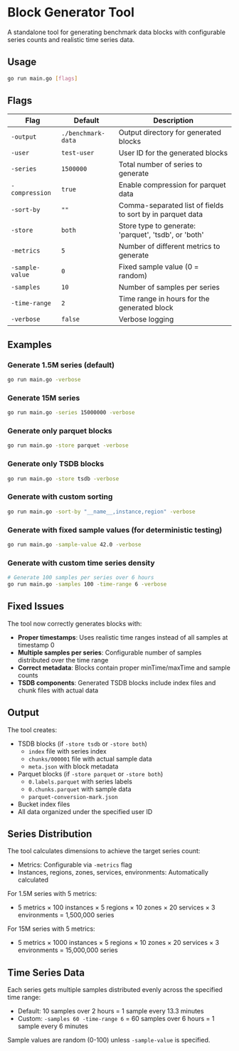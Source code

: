 # Block Generator Tool

A standalone tool for generating benchmark data blocks with configurable series counts and realistic time series data.

## Usage

```bash
go run main.go [flags]
```

## Flags

| Flag | Default | Description |
|------|---------|-------------|
| `-output` | `./benchmark-data` | Output directory for generated blocks |
| `-user` | `test-user` | User ID for the generated blocks |
| `-series` | `1500000` | Total number of series to generate |
| `-compression` | `true` | Enable compression for parquet data |
| `-sort-by` | `""` | Comma-separated list of fields to sort by in parquet data |
| `-store` | `both` | Store type to generate: 'parquet', 'tsdb', or 'both' |
| `-metrics` | `5` | Number of different metrics to generate |
| `-sample-value` | `0` | Fixed sample value (0 = random) |
| `-samples` | `10` | Number of samples per series |
| `-time-range` | `2` | Time range in hours for the generated block |
| `-verbose` | `false` | Verbose logging |

## Examples

### Generate 1.5M series (default)
```bash
go run main.go -verbose
```

### Generate 15M series
```bash
go run main.go -series 15000000 -verbose
```

### Generate only parquet blocks
```bash
go run main.go -store parquet -verbose
```

### Generate only TSDB blocks
```bash
go run main.go -store tsdb -verbose
```

### Generate with custom sorting
```bash
go run main.go -sort-by "__name__,instance,region" -verbose
```

### Generate with fixed sample values (for deterministic testing)
```bash
go run main.go -sample-value 42.0 -verbose
```

### Generate with custom time series density
```bash
# Generate 100 samples per series over 6 hours
go run main.go -samples 100 -time-range 6 -verbose
```

## Fixed Issues

The tool now correctly generates blocks with:
- **Proper timestamps**: Uses realistic time ranges instead of all samples at timestamp 0
- **Multiple samples per series**: Configurable number of samples distributed over the time range
- **Correct metadata**: Blocks contain proper minTime/maxTime and sample counts
- **TSDB components**: Generated TSDB blocks include index files and chunk files with actual data

## Output

The tool creates:
- TSDB blocks (if `-store tsdb` or `-store both`)
  - `index` file with series index
  - `chunks/000001` file with actual sample data  
  - `meta.json` with block metadata
- Parquet blocks (if `-store parquet` or `-store both`) 
  - `0.labels.parquet` with series labels
  - `0.chunks.parquet` with sample data
  - `parquet-conversion-mark.json`
- Bucket index files
- All data organized under the specified user ID

## Series Distribution

The tool calculates dimensions to achieve the target series count:
- Metrics: Configurable via `-metrics` flag
- Instances, regions, zones, services, environments: Automatically calculated

For 1.5M series with 5 metrics:
- 5 metrics × 100 instances × 5 regions × 10 zones × 20 services × 3 environments = 1,500,000 series

For 15M series with 5 metrics:
- 5 metrics × 1000 instances × 5 regions × 10 zones × 20 services × 3 environments = 15,000,000 series

## Time Series Data

Each series gets multiple samples distributed evenly across the specified time range:
- Default: 10 samples over 2 hours = 1 sample every 13.3 minutes
- Custom: `-samples 60 -time-range 6` = 60 samples over 6 hours = 1 sample every 6 minutes

Sample values are random (0-100) unless `-sample-value` is specified.